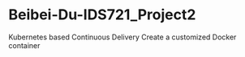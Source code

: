 # Beibei-Du-IDS721_Project2
Kubernetes based Continuous Delivery Create a customized Docker container
